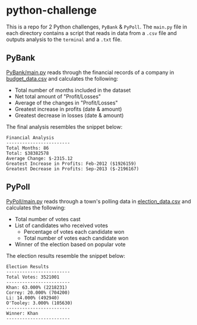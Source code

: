 # python-challenge

This is a repo for 2 Python challenges, `PyBank` & `PyPoll`. The `main.py` file in each directory contains a script that reads in data from a `.csv` file and outputs analysis to the `terminal` and a `.txt` file.

## PyBank

[PyBank/main.py](PyBank/main.py) reads through the financial records of a company in [budget_data.csv](PyBank/resources/budget_data.csv) and calculates the following:

* Total number of months included in the dataset
* Net total amount of "Profit/Losses"
* Average of the changes in "Profit/Losses"
* Greatest increase in profits (date & amount)
* Greatest decrease in losses (date & amount)

The final analysis resembles the snippet below:
```
Financial Analysis
------------------------
Total Months: 86
Total: $38382578
Average Change: $-2315.12
Greatest Increase in Profits: Feb-2012 ($1926159)
Greatest Decrease in Profits: Sep-2013 ($-2196167)
```

## PyPoll
[PyPoll/main.py](PyPoll/main.py) reads through a town's polling data in [election_data.csv](PyPoll/resources/election_data.csv) and calculates the following:

* Total number of votes cast
* List of candidates who received votes
  * Percentage of votes each candidate won
  * Total number of votes each candidate won
* Winner of the election based on popular vote

The election results resemble the snippet below:
```
Election Results
------------------------
Total Votes: 3521001 
------------------------
Khan: 63.000% (2218231)
Correy: 20.000% (704200)
Li: 14.000% (492940)
O'Tooley: 3.000% (105630)
------------------------
Winner: Khan
------------------------
```